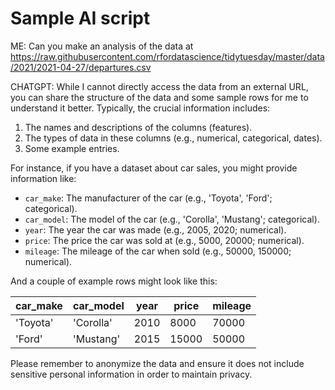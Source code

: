 # Sample AI script

ME: Can you make an analysis of the data at https://raw.githubusercontent.com/rfordatascience/tidytuesday/master/data/2021/2021-04-27/departures.csv

CHATGPT: While I cannot directly access the data from an external URL, you can share the structure of the data and some sample rows for me to understand it better. Typically, the crucial information includes:

1. The names and descriptions of the columns (features).
2. The types of data in these columns (e.g., numerical, categorical, dates).
3. Some example entries.

For instance, if you have a dataset about car sales, you might provide information like:

- `car_make`: The manufacturer of the car (e.g., 'Toyota', 'Ford'; categorical).
- `car_model`: The model of the car (e.g., 'Corolla', 'Mustang'; categorical).
- `year`: The year the car was made (e.g., 2005, 2020; numerical).
- `price`: The price the car was sold at (e.g., 5000, 20000; numerical).
- `mileage`: The mileage of the car when sold (e.g., 50000, 150000; numerical).

And a couple of example rows might look like this:

| car_make | car_model | year | price | mileage |
| -------- | --------- | ---- | ----- | ------- |
| 'Toyota' | 'Corolla' | 2010 | 8000  | 70000   |
| 'Ford'   | 'Mustang' | 2015 | 15000 | 50000   |

Please remember to anonymize the data and ensure it does not include sensitive personal information in order to maintain privacy.
